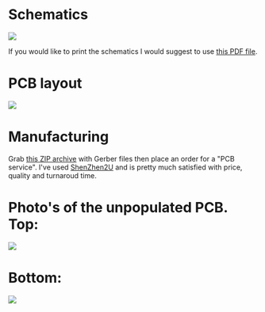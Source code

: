 # Schematics

![](https://github.com/lyusupov/SoftRF/blob/master/hardware/SoftRF-shield-schematics-rev1.1.png)

If you would like to print the schematics I would suggest to use [this PDF file](https://github.com/lyusupov/SoftRF/blob/master/hardware/SoftRF-shield-schematics-rev1.1.pdf). 

# PCB layout

![](https://github.com/lyusupov/SoftRF/blob/master/hardware/SoftRF-shield-PCB-layout-rev1.1.png)

# Manufacturing

Grab [this ZIP archive](https://github.com/lyusupov/SoftRF/blob/master/hardware/SoftRF-shield-PCB-Gerber-rev1.1.zip) with Gerber files then place an order for a "PCB service".
I've used [ShenZhen2U](http://www.shenzhen2u.com/) and is pretty much satisfied with price, quality and turnaroud time.

# Photo's of the unpopulated PCB.  Top:

![](https://github.com/lyusupov/SoftRF/blob/master/hardware/SoftRF-shield-PCB-rev1.0-photo-top.jpg)

# Bottom:

![](https://github.com/lyusupov/SoftRF/blob/master/hardware/SoftRF-shield-PCB-rev1.0-photo-bottom.jpg)
